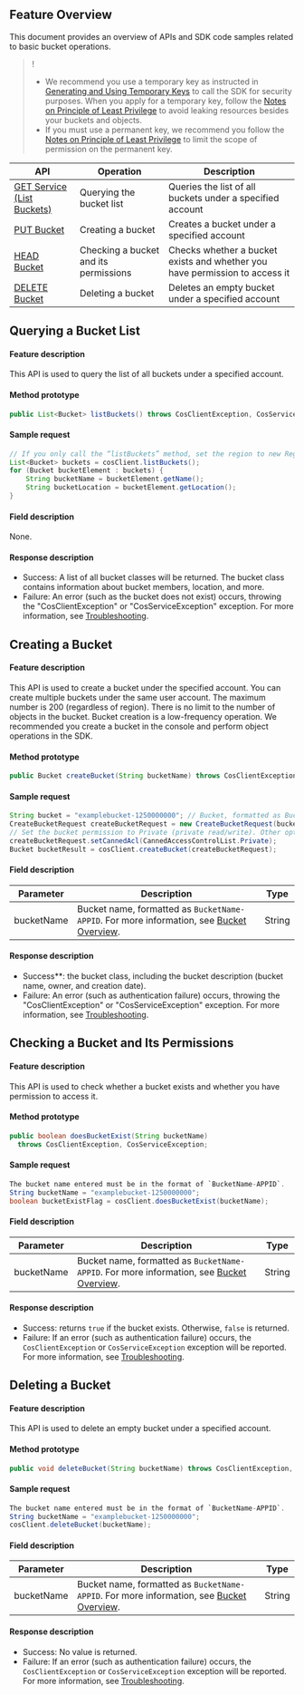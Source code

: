 ## Feature Overview


This document provides an overview of APIs and SDK code samples related to basic bucket operations.

>!
> - We recommend you use a temporary key as instructed in [Generating and Using Temporary Keys](https://intl.cloud.tencent.com/document/product/436/14048) to call the SDK for security purposes. When you apply for a temporary key, follow the [Notes on Principle of Least Privilege](https://intl.cloud.tencent.com/document/product/436/32972) to avoid leaking resources besides your buckets and objects.
> - If you must use a permanent key, we recommend you follow the [Notes on Principle of Least Privilege](https://intl.cloud.tencent.com/document/product/436/32972) to limit the scope of permission on the permanent key.


| API | Operation |  Description |
| ------------------------------------------------------------ | ------------------ | ---------------------------------- |
| [GET Service (List Buckets)](https://intl.cloud.tencent.com/document/product/436/8291) | Querying the bucket list | Queries the list of all buckets under a specified account |
| [PUT Bucket](https://intl.cloud.tencent.com/document/product/436/7738) | Creating a bucket | Creates a bucket under a specified account |
| [HEAD Bucket](https://intl.cloud.tencent.com/document/product/436/7735) | Checking a bucket and its permissions | Checks whether a bucket exists and whether you have permission to access it |
| [DELETE Bucket](https://intl.cloud.tencent.com/document/product/436/7732) | Deleting a bucket | Deletes an empty bucket under a specified account |



## Querying a Bucket List

#### Feature description

This API is used to query the list of all buckets under a specified account.

#### Method prototype

```java
public List<Bucket> listBuckets() throws CosClientException, CosServiceException;
```

#### Sample request

[//]: # (.cssg-snippet-get-service)
```java
// If you only call the “listBuckets” method, set the region to new Region("") when creating cosClient.
List<Bucket> buckets = cosClient.listBuckets();
for (Bucket bucketElement : buckets) {
    String bucketName = bucketElement.getName();
    String bucketLocation = bucketElement.getLocation();
}
```


#### Field description

None.

#### Response description

- Success: A list of all bucket classes will be returned. The bucket class contains information about bucket members, location, and more.
- Failure: An error (such as the bucket does not exist) occurs, throwing the "CosClientException" or "CosServiceException" exception. For more information, see [Troubleshooting](https://intl.cloud.tencent.com/document/product/436/31537).


## Creating a Bucket

#### Feature description

This API is used to create a bucket under the specified account. You can create multiple buckets under the same user account. The maximum number is 200 (regardless of region). There is no limit to the number of objects in the bucket. Bucket creation is a low-frequency operation. We recommended you create a bucket in the console and perform object operations in the SDK.

#### Method prototype

```java
public Bucket createBucket(String bucketName) throws CosClientException, CosServiceException;
```

#### Sample request

[//]: # (.cssg-snippet-put-bucket)
```java
String bucket = "examplebucket-1250000000"; // Bucket, formatted as BucketName-APPID
CreateBucketRequest createBucketRequest = new CreateBucketRequest(bucket);
// Set the bucket permission to Private (private read/write). Other options include public read/private write and public read/write.
createBucketRequest.setCannedAcl(CannedAccessControlList.Private);
Bucket bucketResult = cosClient.createBucket(createBucketRequest);
```


#### Field description

| Parameter | Description | Type |
| ---------- | ------------------------------------------------------------ | ------ |
| bucketName | Bucket name, formatted as `BucketName-APPID`. For more information, see [Bucket Overview](https://intl.cloud.tencent.com/document/product/436/13312). | String |

#### Response description

- Success**: the bucket class, including the bucket description (bucket name, owner, and creation date).
- Failure: An error (such as authentication failure) occurs, throwing the "CosClientException" or "CosServiceException" exception. For more information, see [Troubleshooting](https://intl.cloud.tencent.com/document/product/436/31537).


## Checking a Bucket and Its Permissions

#### Feature description

This API is used to check whether a bucket exists and whether you have permission to access it.

#### Method prototype

```java
public boolean doesBucketExist(String bucketName) 
  throws CosClientException, CosServiceException;
```

#### Sample request

[//]: # (.cssg-snippet-head-bucket)
```java
The bucket name entered must be in the format of `BucketName-APPID`.
String bucketName = "examplebucket-1250000000";
boolean bucketExistFlag = cosClient.doesBucketExist(bucketName);
```


#### Field description

| Parameter | Description | Type |
| ---------- | ------------------------------------------------------------ | ------ |
| bucketName | Bucket name, formatted as `BucketName-APPID`. For more information, see [Bucket Overview](https://intl.cloud.tencent.com/document/product/436/13312). | String |

#### Response description

- Success: returns `true` if the bucket exists. Otherwise, `false` is returned.
- Failure: If an error (such as authentication failure) occurs, the `CosClientException` or `CosServiceException` exception will be reported. For more information, see [Troubleshooting](https://intl.cloud.tencent.com/document/product/436/31537).


## Deleting a Bucket

#### Feature description

This API is used to delete an empty bucket under a specified account.

#### Method prototype

```java
public void deleteBucket(String bucketName) throws CosClientException, CosServiceException;
```

#### Sample request

[//]: # (.cssg-snippet-delete-bucket)
```java
The bucket name entered must be in the format of `BucketName-APPID`.
String bucketName = "examplebucket-1250000000";
cosClient.deleteBucket(bucketName);
```



#### Field description

| Parameter | Description | Type |
| ---------- | ------------------------------------------------------------ | ------ |
| bucketName | Bucket name, formatted as `BucketName-APPID`. For more information, see [Bucket Overview](https://intl.cloud.tencent.com/document/product/436/13312). | String |

#### Response description

- Success: No value is returned.
- Failure: If an error (such as authentication failure) occurs, the `CosClientException` or `CosServiceException` exception will be reported. For more information, see [Troubleshooting](https://intl.cloud.tencent.com/document/product/436/31537).

